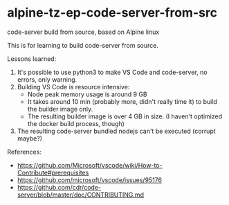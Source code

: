 # alpine-tz-ep-code-server-from-src
code-server build from source, based on Alpine linux

This is for learning to build code-server from source.

Lessons learned:
1. It's possible to use python3 to make VS Code and code-server, no errors, only warning.
2. Building VS Code is resource intensive:
   - Node peak memory usage is around 9 GB
   - It takes around 10 min (probably more, didn't really time it) to build the builder image only.
   - The resulting builder image is over 4 GB in size. (I haven't optimized the docker build process, though)
3. The resulting code-server bundled nodejs can't be executed (corrupt maybe?)

References:
- https://github.com/Microsoft/vscode/wiki/How-to-Contribute#prerequisites
- https://github.com/microsoft/vscode/issues/95176
- https://github.com/cdr/code-server/blob/master/doc/CONTRIBUTING.md

